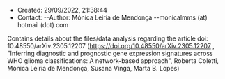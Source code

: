 * Created: 29/09/2022, 21:38:44
* Contact:
--Author: Mónica Leiria de Mendonça
--monicalmms (at) hotmail (dot) com

Contains details about the files/data analysis regarding the article doi: 10.48550/arXiv.2305.12207
(https://doi.org/10.48550/arXiv.2305.12207 ,
"Inferring diagnostic and prognostic gene expression signatures across WHO glioma classifications: A network-based approach",
Roberta Coletti, Mónica Leiria de Mendonça, Susana Vinga, Marta B. Lopes)
